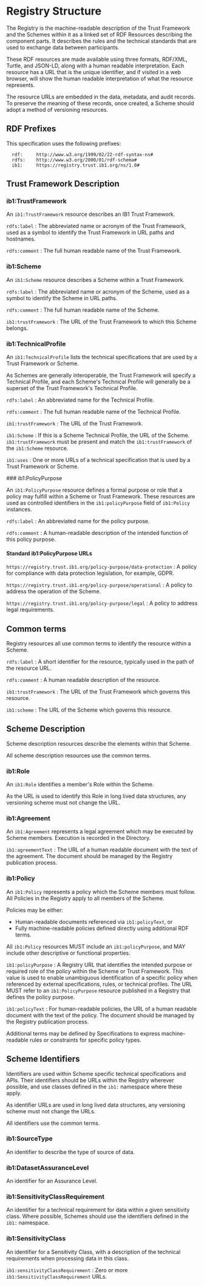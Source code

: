 # Registry Structure

The Registry is the machine-readable description of the Trust Framework and the Schemes within it as a linked set of RDF Resources describing the component parts. It describes the rules and the technical standards that are used to exchange data between participants.

These RDF resources are made available using three formats, RDF/XML, Turtle, and JSON-LD, along with a human readable interpretation. Each resource has a URL that is the unique identifier, and if visited in a web browser, will show the human readable interpretation of what the resource represents.

The resource URLs are embedded in the data, metadata, and audit records. To preserve the meaning of these records, once created, a Scheme should adopt a method of versioning resources.


## RDF Prefixes

This specification uses the following prefixes:

```
  rdf:     http://www.w3.org/1999/02/22-rdf-syntax-ns#
  rdfs:    http://www.w3.org/2000/01/rdf-schema#
  ib1:     https://registry.trust.ib1.org/ns/1.0#
```


## Trust Framework Description

### ib1:TrustFramework

An `ib1:TrustFramework` resource describes an IB1 Trust Framework.

`rdfs:label`
: The abbreviated name or acronym of the Trust Framework, used as a symbol to identify the Trust Framework in URL paths and hostnames.

`rdfs:comment`
: The full human readable name of the Trust Framework.


### ib1:Scheme

An `ib1:Scheme` resource describes a Scheme within a Trust Framework.

`rdfs:label`
: The abbreviated name or acronym of the Scheme, used as a symbol to identify the Scheme in URL paths.

`rdfs:comment`
: The full human readable name of the Scheme.

`ib1:trustFramework`
: The URL of the Trust Framework to which this Scheme belongs.


### ib1:TechnicalProfile

An `ib1:TechnicalProfile` lists the technical specifications that are used by a Trust Framework or Scheme.

As Schemes are generally interoperable, the Trust Framework will specify a Technical Profile, and each Scheme's Technical Profile will generally be a superset of the Trust Framework's Technical Profile.

`rdfs:label`
: An abbreviated name for the Technical Profile.

`rdfs:comment`
: The full human readable name of the Technical Profile.

`ib1:trustFramework`
: The URL of the Trust Framework.

`ib1:Scheme`
: If this is a Scheme Technical Profile, the URL of the Scheme. `ib1:trustFramework` must be present and match the `ib1:trustFramework` of the `ib1:Scheme` resource.

`ib1:uses`
: One or more URLs of a technical specification that is used by a Trust Framework or Scheme.


### ib1:PolicyPurpose

An `ib1:PolicyPurpose` resource defines a formal purpose or role that a policy may fulfill within a Scheme or Trust Framework. These resources are used as controlled identifiers in the `ib1:policyPurpose` field of `ib1:Policy` instances.

`rdfs:label`
: An abbreviated name for the policy purpose.

`rdfs:comment`
: A human-readable description of the intended function of this policy purpose.

#### Standard ib1:PolicyPurpose URLs

`https://registry.trust.ib1.org/policy-purpose/data-protection`
: A policy for compliance with data protection legislation, for example, GDPR.

`https://registry.trust.ib1.org/policy-purpose/operational`
: A policy to address the operation of the Scheme.

`https://registry.trust.ib1.org/policy-purpose/legal`
: A policy to address legal requirements.


## Common terms

Registry resources all use common terms to identify the resource within a Scheme.

`rdfs:label`
: A short identifier for the resource, typically used in the path of the resource URL.

`rdfs:comment`
: A human readable description of the resource.

`ib1:trustFramework`
: The URL of the Trust Framework which governs this resource.

`ib1:scheme`
: The URL of the Scheme which governs this resource.


## Scheme Description

Scheme description resources describe the elements within that Scheme.

All scheme description resources use the common terms.


### ib1:Role

An `ib1:Role` identifies a member's Role within the Scheme.

As the URL is used to identify this Role in long lived data structures, any versioning scheme must not change the URL.


### ib1:Agreement

An `ib1:Agreement` represents a legal agreement which may be executed by Scheme members. Execution is recorded in the Directory.

`ib1:agreementText`
: The URL of a human readable document with the text of the agreement. The document should be managed by the Registry publication process.


### ib1:Policy

An `ib1:Policy` represents a policy which the Scheme members must follow. All Policies in the Registry apply to all members of the Scheme.

Policies may be either:

 * Human-readable documents referenced via `ib1:policyText`, or
 * Fully machine-readable policies defined directly using additional RDF terms.

All `ib1:Policy` resources MUST include an `ib1:policyPurpose`, and MAY include other descriptive or functional properties.

`ib1:policyPurpose`
: A Registry URL that identifies the intended purpose or required role of the policy within the Scheme or Trust Framework. This value is used to enable unambiguous identification of a specific policy when referenced by external specifications, rules, or technical profiles. The URL MUST refer to an `ib1:PolicyPurpose` resource published in a Registry that defines the policy purpose.

`ib1:policyText`
: For human-readable policies, the URL of a human readable document with the text of the policy. The document should be managed by the Registry publication process.

Additional terms may be defined by Specifications to express machine-readable rules or constraints for specific policy types.


## Scheme Identifiers

Identifiers are used within Scheme specific technical specifications and APIs. Their identifiers should be URLs within the Registry wherever possible, and use classes defined in the `ib1:` namespace where these apply.

As identifier URLs are used in long lived data structures, any versioning scheme must not change the URLs.

All identifiers use the common terms.


### ib1:SourceType

An identifier to describe the type of source of data.


### ib1:DatasetAssuranceLevel

An identifier for an Assurance Level.


### ib1:SensitivityClassRequirement

An identifier for a technical requirement for data within a given sensitivity class. Where possible, Schemes should use the identifiers defined in the `ib1:` namespace.


### ib1:SensitivityClass

An identifier for a Sensitivity Class, with a description of the technical requirements when processing data in this class.

`ib1:sensitivityClassRequirement`
: Zero or more `ib1:SensitivityClassRequirement` URLs.



